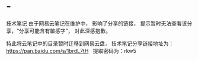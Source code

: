 # -
技术笔记
由于网易云笔记在维护中， 影响了分享的链接， 提示暂时无法查看该分享，“分享可能含有敏感字”， 对此深感抱歉。 

特此将云笔记中的目录暂时迁移到网易云盘， 技术笔记分享链接地址为：https://pan.baidu.com/s/1brdL7tH   提取密码为：rkw5
